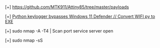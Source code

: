 [+] https://github.com/MTK911/Attiny85/tree/master/payloads

[+] [Python keylogger bypasses Windows 11 Defender // Convert WIFI py to EXE](https://www.youtube.com/watch?v=qaZ-IbssPDI)

[+] sudo nmap -A -T4 <ip> | Scan port service server open

[+] sudo nmap -sS <ip>
